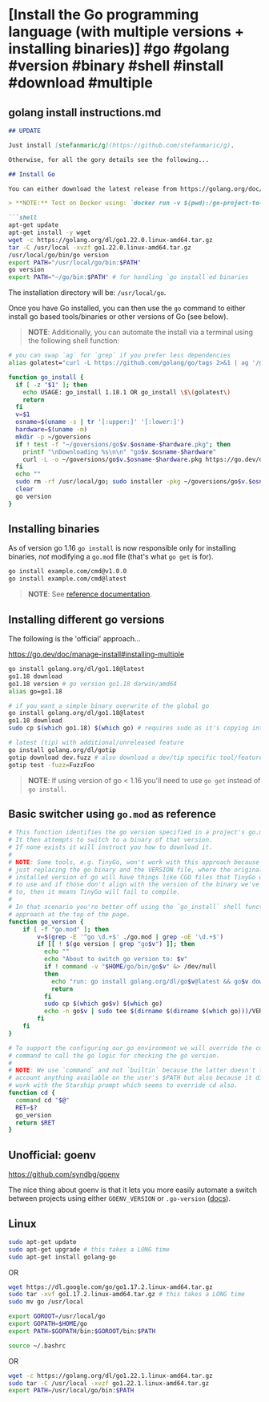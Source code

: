 # [Install the Go programming language (with multiple versions + installing binaries)] #go #golang #version #binary #shell #install #download #multiple

## golang install instructions.md

```markdown
## UPDATE

Just install [stefanmaric/g](https://github.com/stefanmaric/g).

Otherwise, for all the gory details see the following...

## Install Go

You can either download the latest release from https://golang.org/doc/install or a specific release, e.g. `https://go.dev/dl/go1.18.1.darwin-arm64.pkg`.

> **NOTE:** Test on Docker using: `docker run -v $(pwd):/go-project-to-build -it ubuntu bash`

```shell
apt-get update
apt-get install -y wget
wget -c https://golang.org/dl/go1.22.0.linux-amd64.tar.gz
tar -C /usr/local -xvzf go1.22.0.linux-amd64.tar.gz
/usr/local/go/bin/go version
export PATH="/usr/local/go/bin:$PATH"
go version
export PATH="~/go/bin:$PATH" # for handling `go install`ed binaries
```

The installation directory will be: `/usr/local/go`.

Once you have Go installed, you can then use the `go` command to either install go based tools/binaries or other versions of Go (see below).

> **NOTE**: Additionally, you can automate the install via a terminal using the following shell function:

```bash
# you can swap `ag` for `grep` if you prefer less dependencies
alias golatest="curl -L https://github.com/golang/go/tags 2>&1 | ag '/golang/go/releases/tag/go[\w.]+' -o | cut -d '/' -f 6 | awk NR==1 | ag '\d.+' -o"

function go_install {
  if [ -z "$1" ]; then
    echo USAGE: go_install 1.18.1 OR go_install \$\(golatest\)
    return
  fi
  v=$1
  osname=$(uname -s | tr '[:upper:]' '[:lower:]')
  hardware=$(uname -m)
  mkdir -p ~/goversions
  if ! test -f "~/goversions/go$v.$osname-$hardware.pkg"; then
    printf "\nDownloading %s\n\n" "go$v.$osname-$hardware"
    curl -L -o ~/goversions/go$v.$osname-$hardware.pkg https://go.dev/dl/go$v.$osname-$hardware.pkg
  fi
  echo ""
  sudo rm -rf /usr/local/go; sudo installer -pkg ~/goversions/go$v.$osname-$hardware.pkg -target /usr/local/
  clear
  go version
}
```

## Installing binaries

As of version go 1.16 `go install` is now responsible only for installing binaries, _not_ modifying a `go.mod` file (that's what `go get` is for).

```bash
go install example.com/cmd@v1.0.0
go install example.com/cmd@latest
```

> **NOTE**: See [reference documentation](https://go.dev/ref/mod#go-install).

## Installing different go versions

The following is the 'official' approach...

https://go.dev/doc/manage-install#installing-multiple

```bash
go install golang.org/dl/go1.18@latest
go1.18 download
go1.18 version # go version go1.18 darwin/amd64
alias go=go1.18

# if you want a simple binary overwrite of the global go
go install golang.org/dl/go1.18@latest
go1.18 download
sudo cp $(which go1.18) $(which go) # requires sudo as it's copying into /usr/local/...

# latest (tip) with additional/unreleased feature
go install golang.org/dl/gotip
gotip download dev.fuzz # also download a dev/tip specific tool/feature
gotip test -fuzz=FuzzFoo
```

> **NOTE**: If using version of go < 1.16 you'll need to use `go get` instead of `go install`.

## Basic switcher using `go.mod` as reference

```bash
# This function identifies the go version specified in a project's go.mod
# It then attempts to switch to a binary of that version.
# If none exists it will instruct you how to download it.
#
# NOTE: Some tools, e.g. TinyGo, won't work with this approach because we're
# just replacing the go binary and the VERSION file, where the originally
# installed version of go will have things like CGO files that TinyGo will try
# to use and if those don't align with the version of the binary we've switched
# to, then it means TinyGo will fail to compile. 
#
# In that scenario you're better off using the `go_install` shell function 
# approach at the top of the page.
function go_version {
    if [ -f "go.mod" ]; then
        v=$(grep -E '^go \d.+$' ./go.mod | grep -oE '\d.+$')
        if [[ ! $(go version | grep "go$v") ]]; then
          echo ""
          echo "About to switch go version to: $v"
          if ! command -v "$HOME/go/bin/go$v" &> /dev/null
          then
            echo "run: go install golang.org/dl/go$v@latest && go$v download && sudo cp \$(which go$v) \$(which go)"
            return
          fi
          sudo cp $(which go$v) $(which go)
          echo -n go$v | sudo tee $(dirname $(dirname $(which go)))/VERSION > /dev/null
        fi
    fi
}

# To support the configuring our go environment we will override the cd
# command to call the go logic for checking the go version.
#
# NOTE: We use `command` and not `builtin` because the latter doesn't take into
# account anything available on the user's $PATH but also because it didn't
# work with the Starship prompt which seems to override cd also.
function cd {
  command cd "$@"
  RET=$?
  go_version
  return $RET
}
```

## Unofficial: goenv

https://github.com/syndbg/goenv

The nice thing about goenv is that it lets you more easily automate a switch between projects using either `GOENV_VERSION` or `.go-version` ([docs](https://github.com/syndbg/goenv/blob/master/HOW_IT_WORKS.md#choosing-the-go-version)).

## Linux

```bash
sudo apt-get update
sudo apt-get upgrade # this takes a LONG time
sudo apt-get install golang-go
```

OR

```bash
wget https://dl.google.com/go/go1.17.2.linux-amd64.tar.gz
sudo tar -xvf go1.17.2.linux-amd64.tar.gz # this takes a LONG time
sudo mv go /usr/local

export GOROOT=/usr/local/go
export GOPATH=$HOME/go
export PATH=$GOPATH/bin:$GOROOT/bin:$PATH

source ~/.bashrc
```

OR

```bash
wget -c https://golang.org/dl/go1.22.1.linux-amd64.tar.gz
sudo tar -C /usr/local -xvzf go1.22.1.linux-amd64.tar.gz
export PATH=/usr/local/go/bin:$PATH
```
```

